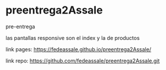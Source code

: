 # preentrega2Assale
pre-entrega

las pantallas responsive son el index y la de productos

link pages: https://fedeassale.github.io/preentrega2Assale/

link repo: https://github.com/fedeassale/preentrega2Assale.git